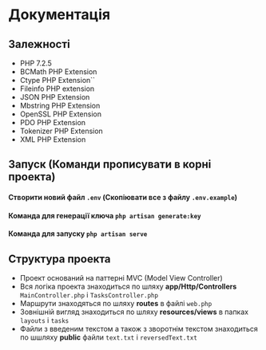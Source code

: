 # Документація

## Залежності

- PHP 7.2.5
- BCMath PHP Extension
- Ctype PHP Extension``
- Fileinfo PHP extension
- JSON PHP Extension
- Mbstring PHP Extension
- OpenSSL PHP Extension
- PDO PHP Extension
- Tokenizer PHP Extension
- XML PHP Extension
  
## Запуск (Команди прописувати в корні проекта)
#### Створити новий файл `.env` (Скопіювати все з файлу `.env.example`)
#### Команда для генерації ключа `php artisan generate:key`
#### Команда для запуску `php artisan serve`

## Структура проекта 
- Проект оснований на паттерні MVC (Model View Controller)
- Вся логіка проекта знаходиться по шляху **app/Http/Controllers** `MainController.php` і `TasksController.php`
- Маршрути знаходяться по шляху **routes** в файлі `web.php`
- Зовнішній вигляд знаходиться по шляху **resources/views** в папках `layouts` і `tasks`
- Файли з введеним текстом а також з зворотнім текстом знаходиться по шшляху **public** файли `text.txt` і `reversedText.txt`
